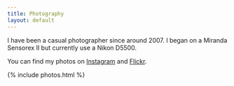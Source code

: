 ```yaml
---
title: Photography
layout: default
---
```


I have been a casual photographer since around 2007\. I began on a Miranda Sensorex II but currently use a Nikon D5500.

You can find my photos on [Instagram](http://instagram.com/calebzulawski) and [Flickr](http://flickr.com/photos/czulawski).

{% include photos.html %}
